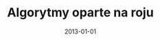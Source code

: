 ---
# Documentation: https://wowchemy.com/docs/managing-content/

title: Algorytmy oparte na roju
subtitle: ''
summary: ''
authors:
- markowska-kaczmar
tags: []
categories: []
date: '2013-01-01'
lastmod: 2022-10-07T04:58:01Z
featured: false
draft: false

# Featured image
# To use, add an image named `featured.jpg/png` to your page's folder.
# Focal points: Smart, Center, TopLeft, Top, TopRight, Left, Right, BottomLeft, Bottom, BottomRight.
image:
  caption: ''
  focal_point: ''
  preview_only: false

# Projects (optional).
#   Associate this post with one or more of your projects.
#   Simply enter your project's folder or file name without extension.
#   E.g. `projects = ["internal-project"]` references `content/project/deep-learning/index.md`.
#   Otherwise, set `projects = []`.
projects: []
publishDate: '2022-10-07T04:58:00.834911Z'
publication_types:
- '6'
abstract: ''
publication: '*Metaheurystyki inspirowane naturą w zastosowaniach*'
---